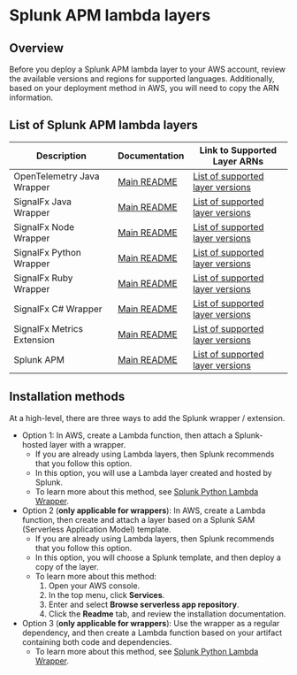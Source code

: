 # Splunk APM lambda layers

## Overview

Before you deploy a Splunk APM lambda layer to your AWS account, review the available versions and regions for supported languages.
Additionally, based on your deployment method in AWS, you will need to copy the ARN information. 


## List of Splunk APM lambda layers

| Description                | Documentation                                                         | Link to Supported Layer ARNs 
| -------------------------- | --------------------------------------------------------------------- | ------------------------------------------------------------------------
| OpenTelemetry Java Wrapper | [Main README](https://github.com/signalfx/splunk-otel-java-lambda)    | [List of supported layer versions](./otel-java/OTEL-JAVA.md)     
| SignalFx Java Wrapper      | [Main README](https://github.com/signalfx/lambda-java)                | [List of supported layer versions](./java/JAVA.md)     
| SignalFx Node Wrapper      | [Main README](https://github.com/signalfx/lambda-nodejs)              | [List of supported layer versions](./node/NODE.md)        
| SignalFx Python Wrapper    | [Main README](https://github.com/signalfx/lambda-python)              | [List of supported layer versions](./python/PYTHON.md)        
| SignalFx Ruby Wrapper      | [Main README](https://github.com/signalfx/lambda-ruby)                | [List of supported layer versions](./ruby/RUBY.md)        
| SignalFx C# Wrapper        | [Main README](https://github.com/signalfx/lambda-csharp)              | [List of supported layer versions](./csharp/CSHARP.md)        
| SignalFx Metrics Extension | [Main README](./lambda-extension/README.md)                           | [List of supported layer versions](./lambda-extension/lambda-extension-versions.md)
| Splunk APM                 | [Main README](./splunk-apm/README.md)                                 | [List of supported layer versions](./splunk-apm/splunk-apm.md) 


## Installation methods

At a high-level, there are three ways to add the Splunk wrapper / extension. 

   * Option 1: In AWS, create a Lambda function, then attach a Splunk-hosted layer with a wrapper.
      * If you are already using Lambda layers, then Splunk recommends that you follow this option. 
      * In this option, you will use a Lambda layer created and hosted by Splunk.
      * To learn more about this method, see [Splunk Python Lambda Wrapper](https://github.com/signalfx/lambda-python/blob/master/README.rst). 
   * Option 2 (**only applicable for wrappers**): In AWS, create a Lambda function, then create and attach a layer based on a Splunk SAM (Serverless Application Model) template.
      * If you are already using Lambda layers, then Splunk recommends that you follow this option. 
      * In this option, you will choose a Splunk template, and then deploy a copy of the layer.
      * To learn more about this method: 
          1. Open your AWS console. 
          2. In the top menu, click **Services**. 
          3. Enter and select **Browse serverless app repository**. 
          4. Click the **Readme** tab, and review the installation documentation. 
   * Option 3 (**only applicable for wrappers**): Use the wrapper as a regular dependency, and then create a Lambda function based on your artifact containing both code and dependencies.   
      * To learn more about this method, see [Splunk Python Lambda Wrapper](https://github.com/signalfx/lambda-python/blob/master/README.rst). 